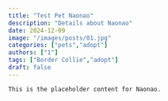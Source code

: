 ```yaml
---
title: "Test Pet Naonao"
description: "Details about Naonao"
date: 2024-12-09
image: "/images/posts/01.jpg"
categories: ["pets","adopt"]
authors: ["1"]
tags: ["Border Collie","adopt"]
draft: false
---
```

    This is the placeholder content for Naonao.